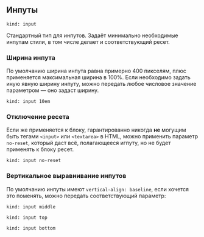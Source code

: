 ---
---

## Инпуты

    kind: input

Стандартный тип для инпутов. Задаёт минимально необходимые инпутам стили, в том числе делает и соответствующий ресет.

### Ширина инпута

По умолчанию ширина инпута равна примерно 400 пикселям, плюс применяется максимальная ширина в 100%. Если необходимо задать иную явную ширину инпуту, можно передать любое числовое значение параметром — оно задаст ширину.

    kind: input 10em

### Отключение ресета

Если же применяется к блоку, гарантированно никогда **не** могущим быть тегами `<input>` или `<textarea>` в HTML, можно применить параметр `no-reset`, который даст всё, полагающееся игпуту, но не будет применять к блоку ресет.

    kind: input no-reset

### Вертикальное выравнивание инпутов

По умолчанию инпуты имеют `vertical-align: baseline`, если хочется это поменять, можно передать соответствующий параметр:

    kind: input middle
    
    kind: input top

    kind: input bottom

